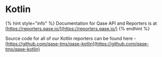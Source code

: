 # Kotlin

{% hint style="info" %}
Documentation for Qase API and Reporters is at [https://reporters.qase.io/](https://reporters.qase.io/)
{% endhint %}

Source code for all of our Kotlin reporters can be found here - [https://github.com/qase-tms/qase-kotlin](https://github.com/qase-tms/qase-kotlin)
